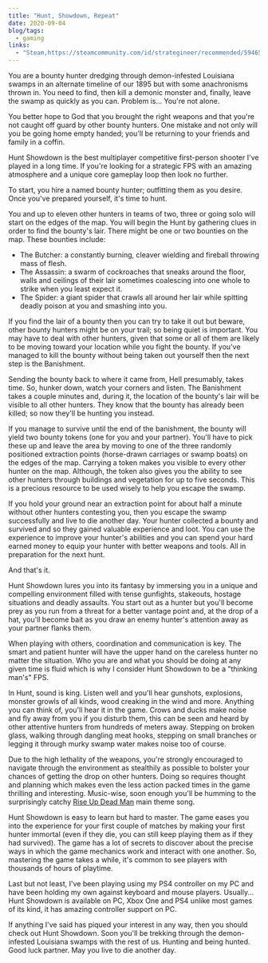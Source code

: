 ```yaml
---
title: "Hunt, Showdown, Repeat"
date: 2020-09-04
blog/tags:
  - gaming
links:
  - "Steam,https://steamcommunity.com/id/strategineer/recommended/594650/"
---
```


You are a bounty hunter dredging through demon-infested Louisiana swamps in an
alternate timeline of our 1895 but with some anachronisms thrown in. You need to
find, then kill a demonic monster and, finally, leave the swamp as quickly as
you can. Problem is… You're not alone.

You better hope to God that you brought the right weapons and that you're not
caught off guard by other bounty hunters. One mistake and not only will you be
going home empty handed; you'll be returning to your friends and family in a
coffin.

Hunt Showdown is the best multiplayer competitive first-person shooter I've
played in a long time. If you're looking for a strategic FPS with an amazing
atmosphere and a unique core gameplay loop then look no further.

To start, you hire a named bounty hunter; outfitting them as you desire. Once
you've prepared yourself, it's time to hunt.

You and up to eleven other hunters in teams of two, three or going solo will
start on the edges of the map. You will begin the Hunt by gathering clues in
order to find the bounty's lair. There might be one or two bounties on the map.
These bounties include:

- The Butcher: a constantly burning, cleaver wielding and fireball throwing mass
  of flesh.
- The Assassin: a swarm of cockroaches that sneaks around the floor, walls and
  ceilings of their lair sometimes coalescing into one whole to strike when you
  least expect it.
- The Spider: a giant spider that crawls all around her lair while spitting
  deadly poison at you and smashing into you.

If you find the lair of a bounty then you can try to take it out but beware,
other bounty hunters might be on your trail; so being quiet is important. You
may have to deal with other hunters, given that some or all of them are likely
to be moving toward your location while you fight the bounty. If you've managed
to kill the bounty without being taken out yourself then the next step is the
Banishment.

Sending the bounty back to where it came from, Hell presumably, takes time. So,
hunker down, watch your corners and listen. The Banishment takes a couple
minutes and, during it, the location of the bounty's lair will be visible to all
other hunters. They know that the bounty has already been killed; so now they'll
be hunting you instead.

If you manage to survive until the end of the banishment, the bounty will yield
two bounty tokens (one for you and your partner). You'll have to pick these up
and leave the area by moving to one of the three randomly positioned extraction
points (horse-drawn carriages or swamp boats) on the edges of the map. Carrying
a token makes you visible to every other hunter on the map. Although, the token
also gives you the ability to see other hunters through buildings and vegetation
for up to five seconds. This is a precious resource to be used wisely to help
you escape the swamp.

If you hold your ground near an extraction point for about half a minute without
other hunters contesting you, then you escape the swamp successfully and live to
die another day. Your hunter collected a bounty and survived and so they gained
valuable experience and loot. You can use the experience to improve your
hunter's abilities and you can spend your hard earned money to equip your hunter
with better weapons and tools. All in preparation for the next hunt.

And that's it.

Hunt Showdown lures you into its fantasy by immersing you in a unique and
compelling environment filled with tense gunfights, stakeouts, hostage
situations and deadly assaults. You start out as a hunter but you'll become prey
as you run from a threat for a better vantage point and, at the drop of a hat,
you'll become bait as you draw an enemy hunter's attention away as your partner
flanks them.

When playing with others, coordination and communication is key. The smart and
patient hunter will have the upper hand on the careless hunter no matter the
situation. Who you are and what you should be doing at any given time is fluid
which is why I consider Hunt Showdown to be a "thinking man's" FPS.

In Hunt, sound is king. Listen well and you'll hear gunshots, explosions,
monster growls of all kinds, wood creaking in the wind and more. Anything you
can think of, you'll hear it in the game. Crows and ducks make noise and fly
away from you if you disturb them, this can be seen and heard by other attentive
hunters from hundreds of meters away. Stepping on broken glass, walking through
dangling meat hooks, stepping on small branches or legging it through murky
swamp water makes noise too of course.

Due to the high lethality of the weapons, you're strongly encouraged to navigate
through the environment as stealthily as possible to bolster your chances of
getting the drop on other hunters. Doing so requires thought and planning which
makes even the less action packed times in the game thrilling and interesting.
Music-wise, soon enough you'll be humming to the surprisingly catchy
[Rise Up Dead Man](https://www.youtube.com/watch?v=kvd5Mrjq3jc) main theme song.

Hunt Showdown is easy to learn but hard to master. The game eases you into the
experience for your first couple of matches by making your first hunter immortal
(even if they die, you can still keep playing them as if they had survived). The
game has a lot of secrets to discover about the precise ways in which the game
mechanics work and interact with one another. So, mastering the game takes a
while, it's common to see players with thousands of hours of playtime.

Last but not least, I've been playing using my PS4 controller on my PC and have
been holding my own against keyboard and mouse players. Usually... Hunt Showdown
is available on PC, Xbox One and PS4 unlike most games of its kind, it has
amazing controller support on PC.

If anything I've said has piqued your interest in any way, then you should check
out Hunt Showdown. Soon you'll be trekking through the demon-infested Louisiana
swamps with the rest of us. Hunting and being hunted. Good luck partner. May you
live to die another day.
